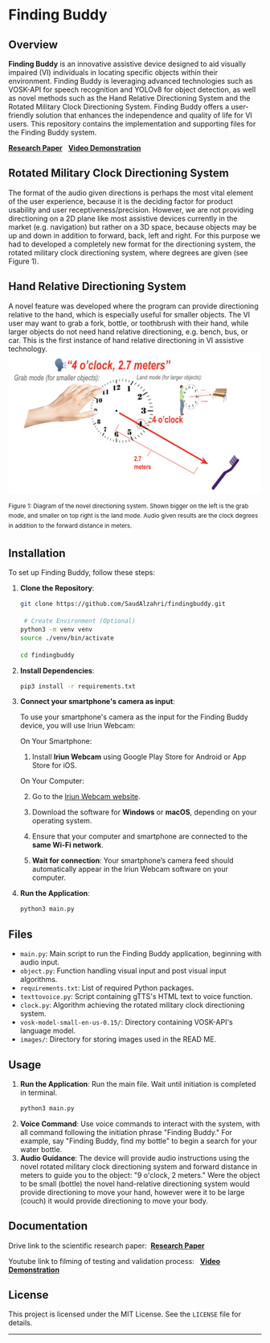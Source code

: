 # Finding Buddy

## Overview
**Finding Buddy** is an innovative assistive device designed to aid visually impaired (VI) individuals in locating specific objects within their environment. Finding Buddy is leveraging advanced technologies such as VOSK-API for speech recognition and YOLOv8 for object detection, as well as novel methods such as the Hand Relative Directioning System and the Rotated Military Clock Directioning System. Finding Buddy offers a user-friendly solution that enhances the independence and quality of life for VI users. This repository contains the implementation and supporting files for the Finding Buddy system.
    
[**Research Paper**](google.com) &nbsp; [**Video Demonstration**](https://www.youtube.com/watch?v=zEVl4kBO3d4) 


## Rotated Military Clock Directioning System
The format of the audio given directions is perhaps the most vital element of the user experience, because it is the deciding factor for product usability and user receptiveness/precision. However, we are not providing directioning on a 2D plane like most assistive devices currently in the market (e.g. navigation) but rather on a 3D space, because objects may be up and down in addition to forward, back, left and right. For this purpose we had to developed a completely new format for the directioning system, the rotated military clock directioning system, where degrees are given (see Figure 1).

## Hand Relative Directioning System
A novel feature was developed where the program can provide directioning relative to the hand, which is especially useful for smaller objects. The VI user may want to grab a fork, bottle, or toothbrush with their hand, while larger objects do not need hand relative directioning, e.g. bench, bus, or car. This is the first instance of hand relative directioning in VI assistive technology. <img src="images/figure1.png" alt="Figure 1" width="600"/>

<sup>Figure 1: Diagram of the novel directioning system. Shown bigger on the left is the grab mode, and smaller on top right is the land mode. Audio given results are the clock degrees in addition to the forward distance in meters.</sup>



## Installation
To set up Finding Buddy, follow these steps:

1. **Clone the Repository**:
    ```bash
    git clone https://github.com/SaudAlzahri/findingbuddy.git
    
     # Create Environment (Optional)
    python3 -m venv venv
    source ./venv/bin/activate
    
    cd findingbuddy

    ```

3. **Install Dependencies**:
    ```bash
    pip3 install -r requirements.txt
    ```

4. **Connect your smartphone's camera as input**:

   To use your smartphone's camera as the input for the Finding Buddy device, you will use Iriun Webcam:

    On Your Smartphone:
   
    1. Install **Iriun Webcam** using Google Play Store for Android or App Store for iOS.
    
    On Your Computer:
   
    2. Go to the [Iriun Webcam website](https://iriun.com/).
   
    3. Download the software for **Windows** or **macOS**, depending on your operating system.
    
    4. Ensure that your computer and smartphone are connected to the **same Wi-Fi network**.

    5. **Wait for connection**: Your smartphone’s camera feed should automatically appear in the Iriun Webcam software on your computer.
6. **Run the Application**:
    ```bash
    python3 main.py
    ```

## Files
- `main.py`: Main script to run the Finding Buddy application, beginning with audio input.
- `object.py`: Function handling visual input and post visual input algorithms.
- `requirements.txt`: List of required Python packages.
- `texttovoice.py`: Script containing gTTS's HTML text to voice function.
- `clock.py`: Algorithm achieving the rotated military clock directioning system.
- `vosk-model-small-en-us-0.15/`: Directory containing VOSK-API's language model.
- `images/`: Directory for storing images used in the READ ME.

## Usage
1. **Run the Application**:
    Run the main file. Wait until initiation is completed in terminal.
    ```bash
    python3 main.py
    ```
3. **Voice Command**:
    Use voice commands to interact with the system, with all command following the initiation phrase "Finding Buddy." For example, say "Finding Buddy, find my bottle" to begin a search for your water bottle.
5. **Audio Guidance**:
    The device will provide audio instructions using the novel rotated military clock directioning system and forward distance in meters to guide you to the object: "9 o'clock, 2 meters." Were the object to be small (bottle) the novel hand-relative directioning system would provide directioning to move your hand, however were it to be large (couch) it would provide directioning to move your body.

## Documentation
Drive link to the scientific research paper:
&nbsp;[**Research Paper**](google.com)

Youtube link to filming of testing and validation process: &nbsp; [**Video Demonstration**](https://www.youtube.com/watch?v=zEVl4kBO3d4)

## License
This project is licensed under the MIT License. See the `LICENSE` file for details.

---

